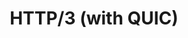 ---
pcx_content_type: navigation
title: HTTP/3 (with QUIC)
external_link: /support/network/understanding-cloudflare-http2-and-http3-support/#http3
weight: 1
_build:
  publishResources: false
  render: never
---